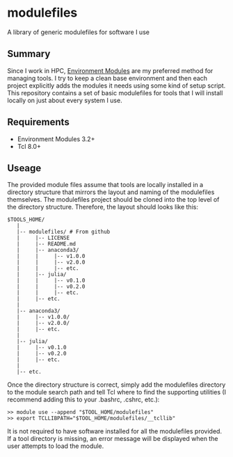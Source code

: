 # modulefiles
A library of generic modulefiles for software I use

## Summary
Since I work in HPC, [Environment Modules](http://modules.sourceforge.net/) are
my preferred method for managing tools. I try to keep a clean base environment
and then each project explicitly adds the modules it needs using some kind of
setup script. This repository contains a set of basic modulefiles for tools that
I will install locally on just about every system I use.

## Requirements
* Environment Modules 3.2+
* Tcl 8.0+

## Useage
The provided module files assume that tools are locally installed in a directory
structure that mirrors the layout and naming of the modulefiles themselves. The
modulefiles project should be cloned into the top level of the directory
structure. Therefore, the layout should looks like this:

    $TOOLS_HOME/
       |
       |-- modulefiles/ # From github
       |     |-- LICENSE
       |     |-- README.md
       |     |-- anaconda3/
       |     |     |-- v1.0.0
       |     |     |-- v2.0.0
       |     |     |-- etc.
       |     |-- julia/
       |     |     |-- v0.1.0
       |     |     |-- v0.2.0
       |     |     |-- etc.
       |     |-- etc.
       |
       |-- anaconda3/
       |     |-- v1.0.0/
       |     |-- v2.0.0/
       |     |-- etc.
       |
       |-- julia/
       |     |-- v0.1.0
       |     |-- v0.2.0
       |     |-- etc.
       |
       |-- etc.

Once the directory structure is correct, simply add the modulefiles directory to
the module search path and tell Tcl where to find the supporting utilities (I
recommend adding this to your .bashrc, .cshrc, etc.):

    >> module use --append "$TOOL_HOME/modulefiles"
    >> export TCLLIBPATH="$TOOL_HOME/modulefiles/__tcllib"

It is not required to have software installed for all the modulefiles provided.
If a tool directory is missing, an error message will be displayed when the user
attempts to load the module.

